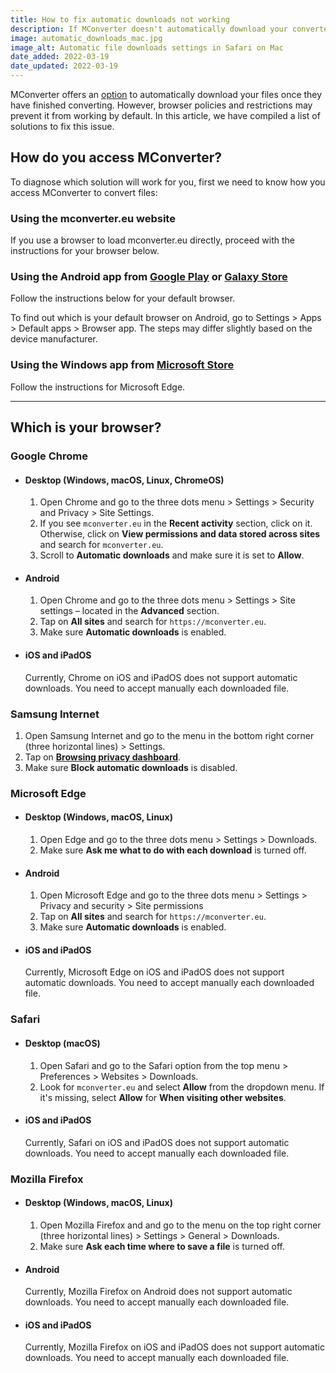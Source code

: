 ```yaml
---
title: How to fix automatic downloads not working
description: If MConverter doesn't automatically download your converted files, here are some potential solutions. Read the instructions for the most popular browsers and operating systems here.
image: automatic_downloads_mac.jpg
image_alt: Automatic file downloads settings in Safari on Mac
date_added: 2022-03-19
date_updated: 2022-03-19
---
```


MConverter offers an [option](#options) to automatically download your files once they have finished converting. However, browser policies and restrictions may prevent it from working by default. In this article, we have compiled a list of solutions to fix this issue.

## How do you access MConverter?

To diagnose which solution will work for you, first we need to know how you access MConverter to convert files:

### Using the mconverter.eu website

If you use a browser to load mconverter.eu directly, proceed with the instructions for your browser below.

### Using the Android app from [Google Play](https://play.google.com/store/apps/details?id=eu.mconverter.twa) or [Galaxy Store](https://galaxy.store/mconv)

Follow the instructions below for your default browser.

To find out which is your default browser on Android, go to Settings > Apps > Default apps > Browser app. The steps may differ slightly based on the device manufacturer.

### Using the Windows app from [Microsoft Store](https://www.microsoft.com/store/productId/9N4F69HXK2LP)

Follow the instructions for Microsoft Edge.

---

## Which is your browser?

### Google Chrome

* #### Desktop (Windows, macOS, Linux, ChromeOS)

    1. Open Chrome and go to the three dots menu > Settings > Security and Privacy > Site Settings.
    2. If you see `mconverter.eu` in the **Recent activity** section, click on it.<br>Otherwise, click on **View permissions and data stored across sites** and search for `mconverter.eu`.
    3. Scroll to **Automatic downloads** and make sure it is set to **Allow**.

* #### Android

    1. Open Chrome and go to the three dots menu > Settings > Site settings – located in the **Advanced** section.
    2. Tap on **All sites** and search for `https://mconverter.eu`.
    3. Make sure **Automatic downloads** is enabled.

* #### iOS and iPadOS

    Currently, Chrome on iOS and iPadOS does not support automatic downloads. You need to accept manually each downloaded file. 

### Samsung Internet

1. Open Samsung Internet and go to the menu in the bottom right corner (three horizontal lines) > Settings.
2. Tap on **[Browsing privacy dashboard](samsunginternet://settings_privacy/)**.
3. Make sure **Block automatic downloads** is disabled.

### Microsoft Edge

* #### Desktop (Windows, macOS, Linux)

    1. Open Edge and go to the three dots menu > Settings > Downloads.
    2. Make sure **Ask me what to do with each download** is turned off.

* #### Android

    1. Open Microsoft Edge and go to the three dots menu > Settings > Privacy and security > Site permissions
    2. Tap on **All sites** and search for `https://mconverter.eu`.
    3. Make sure **Automatic downloads** is enabled.

* #### iOS and iPadOS

    Currently, Microsoft Edge on iOS and iPadOS does not support automatic downloads. You need to accept manually each downloaded file. 

### Safari

* #### Desktop (macOS)

    1. Open Safari and go to the Safari option from the top menu > Preferences > Websites > Downloads.
    2. Look for `mconverter.eu` and select **Allow** from the dropdown menu. If it's missing, select **Allow** for **When visiting other websites**.

* #### iOS and iPadOS

    Currently, Safari on iOS and iPadOS does not support automatic downloads. You need to accept manually each downloaded file.  

### Mozilla Firefox

* #### Desktop (Windows, macOS, Linux)

    1. Open Mozilla Firefox and and go to the menu on the top right corner (three horizontal lines) > Settings > General > Downloads.
    2. Make sure **Ask each time where to save a file** is turned off.

* #### Android

    Currently, Mozilla Firefox on Android does not support automatic downloads. You need to accept manually each downloaded file.  

* #### iOS and iPadOS

    Currently, Mozilla Firefox on iOS and iPadOS does not support automatic downloads. You need to accept manually each downloaded file.
